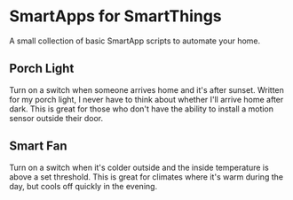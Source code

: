 # SmartApps for SmartThings

A small collection of basic SmartApp scripts to automate your home.

## Porch Light

Turn on a switch when someone arrives home and it's after sunset. Written for my porch light, I never have to think about whether I'll arrive home after dark. This is great for those who don't have the ability to install a motion sensor outside their door.

## Smart Fan

Turn on a switch when it's colder outside and the inside temperature is above a set threshold. This is great for climates where it's warm during the day, but cools off quickly in the evening.
